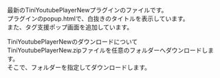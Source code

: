 最新のTiniYoutubePlayerNewプラグインのファイルです。  
プラグインのpopup.htmlで、白抜きのタイトルを表示しています。  
また、タグ支援ポップ画面を追加しています。

TiniYoutubePlayerNewのダウンロードについて  
TiniYoutubePlayerNew.zipファイルを任意のフォルダーへダウンロードします。  
そこで、フォルダーを指定してダウンロードします。  



